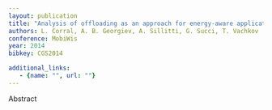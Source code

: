 ```yaml
---
layout: publication
title: "Analysis of offloading as an approach for energy-aware applications on android os: A case study on image processing"
authors: L. Corral, A. B. Georgiev, A. Sillitti, G. Succi, T. Vachkov
conference: MobiWis
year: 2014
bibkey: CGS2014

additional_links:
   - {name: "", url: ""}
---
```

Abstract
